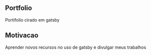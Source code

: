 ## Portfolio
Portifolio  cirado em gatsby

## Motivacao
Aprender novos recursos no uso de gatsby e divulgar meus trabalhos
